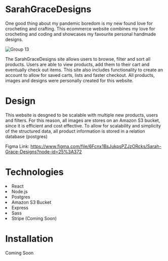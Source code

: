 # SarahGraceDesigns 
One good thing about my pandemic boredom is my new found love for crocheting and crafting. This ecommerce website combines my love for crocheting and coding and showcases my favourite personal handmade designs.

![Group 13](https://user-images.githubusercontent.com/60834355/164145369-82db9b9e-476f-427f-8b37-ff9f674c701b.png)

The SarahGraceDesigns site allows users to browse, filter and sort all products. 
Users are able to view products, add them to their cart and eventually check out items. This site also includes functionality to create an account
to allow for saved carts, lists and faster checkout. All products, images and designs were personally created for this website.

# Design 
This website is desgned to be scalable with multiple new products, users and filters. For this reason, all images are stores on an Amazon S3 bucket, since it is efficient 
and cost effective. To allow for scalability and simplicity of the structured data, all product information is stored in a relation database (postgres)

Figma Link: https://www.figma.com/file/6Fcnx1BsJukpsPZJzORcks/Sarah-Grace-Designs?node-id=25%3A372

# Technologies
<li> React </li>
<li> Node.js </li>
<li> Postgres </li>
<li> Amazon S3 Bucket </li>
<li> Express </li>
<li> Sass </li>
<li> Stripe (Coming Soon)</li>

# Installation 
Coming Soon


